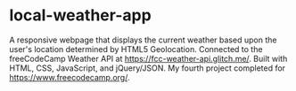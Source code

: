 # local-weather-app

A responsive webpage that displays the current weather based upon the user's location determined by HTML5 Geolocation. Connected to the freeCodeCamp Weather API at https://fcc-weather-api.glitch.me/. Built with HTML, CSS, JavaScript, and jQuery/JSON. My fourth project completed for https://www.freecodecamp.org/.
